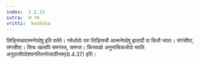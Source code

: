 ```yaml
---
index:  1.2.13
sutra:  वा गमः
vritti:  kashika 
---
```


लिङ्सिचावात्मनेपदेषु इति वर्तते। गमेर्धातोः परु लिङ्सिचौ आत्मनेपदेषु झलादी वा कितौ भवतः। संगंसीष्ट, संगसीष्ट। सिचः खल्वपि समगंस्त्, समगत। कित्त्वपक्षे अनुनासिकलोपो भवति अनुदात्तौपदेशवनतितनोत्यादीनाम्(6.4.37) इति।

